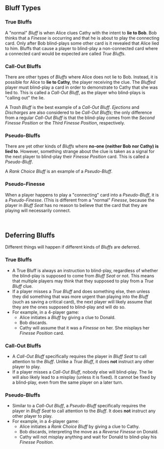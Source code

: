 ## Bluff Types

### True Bluffs

A "normal" *Bluff* is when Alice clues Cathy with the intent to **lie to Bob**. Bob thinks that a *Finesse* is occurring and that he is about to play the connecting card. Only after Bob blind-plays some other card is it revealed that Alice lied to him. Bluffs that cause a player to blind-play a non-connected card where a connected card would be expected are called *True Bluffs*.

### Call-Out Bluffs

There are other types of *Bluffs* where Alice does not lie to Bob. Instead, it is possible for Alice to **lie to Cathy**, the player receiving the clue. The *Bluffed* player must blind-play a card in order to demonstrate to Cathy that she was lied to. This is called a *Call-Out Bluff*, as the player who blind-plays is "calling out" the lie.

A *Trash Bluff* is the best example of a *Call-Out Bluff*. *Ejections* and *Discharges* are also considered to be *Call-Out Bluffs*; the only difference from a regular *Call-Out Bluff* is that the blind-play comes from the *Second Finesse Position* or the *Third Finesse Position*, respectively.

### Pseudo-Bluffs

There are yet other kinds of *Bluffs* where **no-one (neither Bob nor Cathy) is lied to**. However, something strange about the clue is taken as a signal for the next player to blind-play their *Finesse Position* card. This is called a *Pseudo-Bluff*.

A *Rank Choice Bluff* is an example of a *Pseudo-Bluff*.

### Pseudo-Finesse

When a player happens to play a "connecting" card into a *Pseudo-Bluff*, it is a *Pseudo-Finesse*. (This is different from a "normal" *Finesse*, because the player in *Bluff Seat* has no reason to believe that the card that they are playing will necessarily connect.

<br />

## Deferring Bluffs

Different things will happen if different kinds of *Bluffs* are deferred.

<!-- lint disable no-duplicate-headings -->

### True Bluffs

- A True Bluff is always an instruction to blind-play, regardless of whether the blind-play is supposed to come from *Bluff Seat* or not. This means that multiple players may think that they supposed to play from a *True Bluff* clue.
- If a player misses a *True Bluff* and does something else, then unless they did something that was more urgent than playing into the *Bluff* (such as saving a critical card), the next player will likely assume that they are the ones supposed to blind-play and will do so.
- For example, in a 4-player game:
  - Alice initiates a *Bluff* by giving a clue to Donald.
  - Bob discards.
  - Cathy will assume that it was a *Finesse* on her. She misplays her *Finesse Position* card.

### Call-Out Bluffs

- A *Call-Out Bluff* specifically requires the player in *Bluff Seat* to call attention to the *Bluff*. Unlike a *True Bluff*, it does **not** instruct any other player to play.
- If a player misses a *Call-Out Bluff*, nobody else will blind-play. The lie will also likely lead to a misplay (unless it is fixed). It cannot be fixed by a blind-play, even from the same player on a later turn.

### Pseudo-Bluffs

- Similar to a *Call-Out Bluff*, a *Pseudo-Bluff* specifically requires the player in *Bluff Seat* to call attention to the *Bluff*. It does **not** instruct any other player to play.
- For example, in a 4-player game:
  - Alice initiates a *Rank Choice Bluff* by giving a clue to Cathy.
  - Bob discards, interpreting the move as a *Reverse Finesse* on Donald.
  - Cathy will not misplay anything and wait for Donald to blind-play his *Finesse Position*.

<!-- lint enable no-duplicate-headings -->
